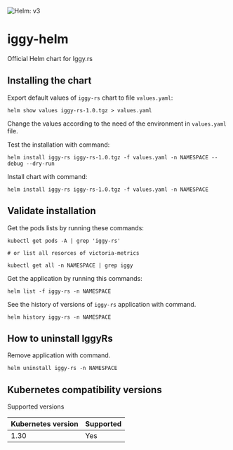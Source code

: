 ![Helm: v3](https://img.shields.io/static/v1?label=Helm&message=v3&color=informational&logo=helm)

# iggy-helm
Official Helm chart for Iggy.rs

## Installing the chart

Export default values of `iggy-rs` chart to file `values.yaml`:


```console
helm show values iggy-rs-1.0.tgz > values.yaml
```

Change the values according to the need of the environment in ``values.yaml`` file.

Test the installation with command:

```console
helm install iggy-rs iggy-rs-1.0.tgz -f values.yaml -n NAMESPACE --debug --dry-run
```


Install chart with command:

```console
helm install iggy-rs iggy-rs-1.0.tgz -f values.yaml -n NAMESPACE
```

## Validate installation

Get the pods lists by running these commands:

```console
kubectl get pods -A | grep 'iggy-rs'

# or list all resorces of victoria-metrics

kubectl get all -n NAMESPACE | grep iggy
```

Get the application by running this commands:

```console
helm list -f iggy-rs -n NAMESPACE
```

See the history of versions of ``iggy-rs`` application with command.

```console
helm history iggy-rs -n NAMESPACE
```

## How to uninstall IggyRs

Remove application with command.

```console
helm uninstall iggy-rs -n NAMESPACE
```

## Kubernetes compatibility versions

Supported versions

| Kubernetes version | Supported |
| ------------------ | --------- |
| 1.30               | Yes       |
